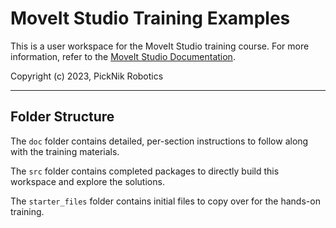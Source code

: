 # MoveIt Studio Training Examples

This is a user workspace for the MoveIt Studio training course.
For more information, refer to the [MoveIt Studio Documentation](https://docs.picknik.ai/).

Copyright (c) 2023, PickNik Robotics

---

## Folder Structure

The `doc` folder contains detailed, per-section instructions to follow along with the training materials.

The `src` folder contains completed packages to directly build this workspace and explore the solutions.

The `starter_files` folder contains initial files to copy over for the hands-on training.
